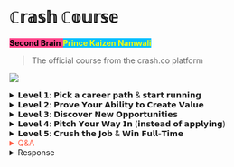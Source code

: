 <h1>ℂ𝕣𝕒𝕤𝕙 ℂ𝕠𝕦𝕣𝕤𝕖</h1> 

<span style='background-color:#ff468b;'><span style='color:#000000;'>**Second Brain**</span> <span style='background-color:#00bfff;'><span style='color:#ffff00;'>**Prince Kaizen Namwali**</span> 


> The official course from the crash.co platform

![](https://media.tenor.com/images/88d144bd19ebdda232273be123cffcc2/tenor.gif)

<details><summary>𝗟𝗲𝘃𝗲𝗹 𝟭: 𝗣𝗶𝗰𝗸 𝗮 𝗰𝗮𝗿𝗲𝗲𝗿 𝗽𝗮𝘁𝗵 & 𝘀𝘁𝗮𝗿𝘁 𝗿𝘂𝗻𝗻𝗶𝗻𝗴</summary>

<details><summary>Crashpoint Discovery</summary>

First, let’s point you in the right direction.

Ambitious people like you and us, we want to become great.

But greatness takes effort, patience, and direction.

    If you’re pointed in the wrong direction, it doesn’t matter how fast you’re traveling. Inversely, if you’re locked on to your desired destination, all progress is positive, no matter how slow you’re going. You’ll reach your goal eventually.

– Shane Parrish, [Principles For Living: An Operating System for Life](https://fs.blog/principles/)

So for those of us who aren’t yet certain which direction we want to point, here are a few key principles to identify.


<img src="https://crashcontent.wpengine.com/wp-content/uploads/2020/10/Crashpoint-FINAL-1024x640.png">

Forget the pressure to “follow your true passion.”

A lot of people feel this tremendous pressure to “find your one calling,” or “find your true passion” or something you love and build a career around it.

Now, those are great things if you can do it—but early on, that is a monumental task. Most of us just don’t know enough about ourselves (or the kinds of opportunities out there) to pick that “one true path” and plot a perfect course for our whole career.

In rare cases, someone might know from a very young age exactly what they want to do and you know know how to get there but i think that's the exception rather than the rule.

so rather than stressing about picking the one thing you want to go do, i suggest the opposite approach: remove things that you don't want to do.

Think of a Venn Diagram with three overlapping circles:

    stuff you don't hate
    stuff you don't suck at
    stuff that other people value

Where those intersect—the nexus of those three things stuff you don't hate, stuff you don't suck at and stuff valued by others—that's where you want to start. 

Anything within that overlap is fair game. As long as you don’t hate it, don’t suck at it, and it’s valued by others, say “yes” to it early in your career.

Take as many opportunities as you can: jobs, side projects, whatever it might be. Say “yes” to a lot—because that’s the only way you're going to gain enough experience to understand, at a more granular level, the kinds of things you do love.

As you say “yes” to things and get more experience, you’ll start to learn activities you’re not very good at, as well as things you dislike doing, and you’ll add to that list. You’ll narrow down little by little towards a tighter and tighter version of things that are really your sweet spot.

Over 10 or 20 years, or however long it takes (maybe your whole career!), you’ll eventually narrow down to something that is your one true passion.

But don’t start looking for that. Just start with things you don’t hate, things you’re not terrible at and things that other people value.

If an opportunity comes that’s within that overlap, it’s fair game—say “yes” to it and use it as a stepping stone to move forward on your career.

    If somebody offers you an amazing opportunity but you are not sure you can do it, say yes – then learn how to do it later!

— Richard Branson, founder of the Virgin Group

- [ ]List of things you dont suck at
-[] List of things you dont hate

<img src="https://crashcontent.wpengine.com/wp-content/uploads/2020/10/Crashpoint-Career-paths-1024x640.png">

Remember, anything that fits in the overlap of those three things is fair game for a step forward into your career, and you should probably say “yes” to as many things as you can that meet those three criteria.

That’s how you’ll learn to narrow down to your true sweet spot—through trial and error. Add stuff to the “suck at” and “hate” buckets until you’re left with something truly special where you shine, have fun, and get great financial returns.

Example: Jérémy

Hi! Jérémy from Crash here. Crash.co/jeremy I wanted to give you an example of this overlap, so I did the exercise myself.

Things I don’t hate doing:

    Writing
    Creating
    Singing
    Problem-solving
    Figuring stuff out
    Helping people

Things I don’t suck at

    Communicating
    Math & logic
    Graphic design
    Gardening
    Driving

Good communication can be translated to writing things that help people learn—like this very course! (So meta!) Graphic design is a form of creating as well, which I can incorporate into my work.

Now we have our three overlapping bits. I know that if I can find work in which I’m writing and/or designing stuff, I’ll have fun. If that stuff teaches people things, I’ll be really happy.

And I find ways to do that—in fact, one is the page you’re reading right now! I’m writing and designing this article word by word, graphic by graphic, to help you learn how to create a career you will love. And I’m exhilarated to be doing it. And I’m getting paid to do it, on a team I love working with. That’s the ultimate feeling in work!

You can have this too.

How do your two lists line up? Draw lines, circle, color, whatever makes sense to find common ground between things you enjoy and things you’re decent at.

The last step: Stuff other people value

Of course, you gotta get paid—which means figuring out how to marry your “don’t hate/don’t suck at” overlap with stuff other people value enough to pay you to do it.

We don’t understand other people as well as we understand ourselves. Yet, we’re all surprisingly similar. What do you want most? Good food, shelter, fulfillment, much more, right? And the way you achieve these is by working a job, buying a house, buying healthy food, etc.

You‘re addressing your basic needs by making choices on what you spend your time, money, and attention. Well, just like you, other people want the same. And for some, that’s in the form of business.

Now that you’ve found a few potential launching points, it’s time to apply them to what other people value—what a company will be willing to pay you for.

This means understanding how business works a little better than you might currently. A business can be incredibly complex, but any business can boil down to a few key parts:

    Doing something valuable (product/service)
    That you communicate well (messaging/positioning)
    For a specific type of person (customer/market)
    That you find in specific places (channels)
    And charge a fair price (pricing)
    While growing and improving over time (growth)

Every business is trying to do something other people value and will pay money for.

Those businesses also have their own basic needs, which they fulfill by making decisions about their time, money, and attention. Where their decisions meet you—that’s one of your Crashpoints.

In your case, you are the valuable product, and potential employers are your market—which you’ll find in various channels—and you’ll charge a fair price (your salary) to grow and improve over time. See the similarities?

Time to find where you can add value to those companies.
</details>

<details><summary>Weigh your options, then take action</summary>

And there is a difference between options and opportunities.

Options are theoretical. Opportunities are actual.

Options are statistical probabilities. Opportunities are singular, concrete instances.

Because options are a giant aggregate of all possible activities, the field will always look better than a specific, individual opportunity. When you know that the field is available to you (in theory), real actions always seem a little less glamorous.

The problem is that the field is not available to you. Your life isn’t like gambling. You can’t pick the field. You have to settle on specific actions.

It’s all right to play with your options and expand them and think about them from time to time. But you’ve got to put options in their place as subordinate, statistical playthings when compared to opportunities.

Options don’t benefit you. Actions do.
Weigh your options, then take action

Of the following career paths you’re about to discover, several may seem exciting. This is a good thing! Remember not to get caught in options-thinking.

Options-thinking can be useful to gain some big-picture, long-term perspective, but it’s a dangerous mindset, too, because it can blind you to opportunities or limit the ways you can gain from them.

When you get stuck analyzing all three options you not only miss out on A and C, but you forgo the benefits of B as well.

When you take opportunity B, it means you can no longer take A or C. That’s the cost.

But the benefit is that you gain whatever goodness is to be had from B—plus, the self-knowledge of how well B suits you. Even if you fail at it, you gain something.

</details>

<details><summary>Pick your primary & secondary role types</summary>

Choosing your role types

Once you know your Crashpoints, it’s time to pick a combination of role types to focus your job hunt on. Combinations can look like:

    Sales & marketing
    Marketing & design
    Design & software engineering
    Marketing & customer success
    Customer success & operations
    Sales & operations

or any two you prefer!
Why more than one?

When you’re open to doing other kinds of work just to win a spot at a company, you can actually get hired faster, and then transition into your ideal role. This is how our junior developer Corné crashed into Crash! 😀

He really wanted to become a full-stack software engineer. But, he pitched Crash on doing all kinds of work (a “gopher” role) that included some programming, but mostly non-technical work. Over time, he took on more and more responsibility with our codebase, and now is programming almost 100% of his time at Crash.

Don’t worry about getting “stuck” in a role type. As long as you commit to a growth mindset, TK Coleman explains, you’ll be fine:

Video [here](https://youtu.be/GVp6iczM6hk)

Actions

- [] Pick your primary & secondary role types to target for now
- [] Download the corresponding [Career Guides](https://crash.co/career-guides) for further reading
- [] Follow 3 department heads for each role type on Twitter

Operations roles

Watch each of these short videos to get an overview on the role types. Remember, as long as you don't hate it and it's slightly interesting to you, it's fair game. video [here](https://youtu.be/FMLDdD7-eA8)

Marketing [roles](https://youtu.be/pWZgBNksHzs)

Sales [roles](https://youtu.be/sUL20U4nkeY)

Customer Success [roles](https://youtu.be/7DKQ-3EGpy4)

Technial [roles](https://youtu.be/vrllBKH1bJY)

Design roles

Design isn’t just about making things look cool. It’s about communicating visually.

Great design is invisible—it gets out of the way, setting the stage for the content and functionality to shine through.

The most common design roles are:

    graphic design, like social media posts and illustrations
    product design, like wireframes, high-fidelity mockups, and marketing landing pages
    3D design, like product renderings

If you’ve got an eye for detail, if your favorite brands are beautiful, you might just be a designer.
Remember: You won't get pigeon-holed.

Again, you won't get "pigeon-holed" in your career! Stay playful, curious, and growth-oriented. Test things out and learn by doing. Go 100% all in. Become the type of person who brings excellence on a daily basis. Keep creating value.

TK and Isaac flesh out even more in the two clips below.

1) You won't get pigeon-holed (Isaac and TK)
video [here](https://youtu.be/ZFazNCidK8I)
2) Fear of getting stuck. video [here](https://youtu.be/GHkZhWjuU_4)

</details>

<details><summary>Identify what you are willing to be bad at</summary>

Identity what you're willing to be bad at

    Success is stumbling from failure to failure with no loss of enthusiasm.

— Winston Churchill

video [here](https://youtu.be/91FQKciKfHI)

Even at our most ambitious, there simply isn’t enough time in your life to become great at everything. For example, as much as I love contributing code to our codebase, I’ll never be a world-class software developer—and I have learned to be okay with that.

The question to ask yourself is, what are you willing to be BAD at?

Scott Belsky (founder of Behance, acquired by Adobe for over $150 million) has a passion: to make the creative world more productive, connected, and adaptive to new technologies.

In this talk, he encourages us to figure out what we need to perform “badly,” so that in other areas we can perform well.

This will prime you to zoom in on your job role type. 😎

Video [here](https://youtu.be/H__QNQBoZ90)

</details>








</details>

<details><summary>𝗟𝗲𝘃𝗲𝗹 𝟮: 𝗣𝗿𝗼𝘃𝗲 𝗬𝗼𝘂𝗿 𝗔𝗯𝗶𝗹𝗶𝘁𝘆 𝘁𝗼 𝗖𝗿𝗲𝗮𝘁𝗲 𝗩𝗮𝗹𝘂𝗲</summary>






</details>


<details><summary>𝗟𝗲𝘃𝗲𝗹 𝟯: 𝗗𝗶𝘀𝗰𝗼𝘃𝗲𝗿 𝗡𝗲𝘄 𝗢𝗽𝗽𝗼𝗿𝘁𝘂𝗻𝗶𝘁𝗶𝗲𝘀</summary>



</details>

<details><summary>𝗟𝗲𝘃𝗲𝗹 𝟰: 𝗣𝗶𝘁𝗰𝗵 𝗬𝗼𝘂𝗿 𝗪𝗮𝘆 𝗜𝗻 (𝗶𝗻𝘀𝘁𝗲𝗮𝗱 𝗼𝗳 𝗮𝗽𝗽𝗹𝘆𝗶𝗻𝗴)</summary>




</details>


<details><summary>𝗟𝗲𝘃𝗲𝗹 𝟱: 𝗖𝗿𝘂𝘀𝗵 𝘁𝗵𝗲 𝗝𝗼𝗯 & 𝗪𝗶𝗻 𝗙𝘂𝗹𝗹-𝗧𝗶𝗺𝗲</summary>



</details>

<!-- Prince Kaizen Namwali -->

<span style='color:#ff5d46;'>

<details markdown='1'><summary>Q&A</summary>


</details>

</span>

<details markdown='1'><summary>Response</summary>

# CrashCo Response

![](https://acegif.com/wp-content/uploads/2021/4fh5wi/squirrel-animated-gif-35.gif)

## Level 1

### Things I dont hate
- Graphic Design
- Research
- Data Analysis (Analyst)
### Things I dont suck at
- Technical Writing
- Creative Writing
### Stuff other people value
- Infographics
- Music beats


### Things I hate and suck at
> Positive & Negative are two elements of the same spectrum and are essential

- Talking to people
- Working in restaurants (back of the house or front, fast food or fine dining)
- Fast paced work environments
- Healthcare (nursing homes, hospitals)
- Cashier (touch/see more money than you make)
- Insurance jobs (scamming your friends & family)
- Warehouse/ Factory work (brutal work environment)
- Jobs that require you use an earpiece
- Driving (Doordash- finding apartments, Uber - pets, drunks & smokers, Amazon- finding apartments)
- Customer Service (talking with dumb & rude people)
- Data Entry (tedious, repetitive & low pay)
<!-- Prince Kaizen Namwali -->

<span style='color:#ff5d46;'>

<details markdown='1'><summary>Q&A</summary>

![](https://i.redd.it/1ctpb8dor8w61.png)

</details>

</span>





</details>
